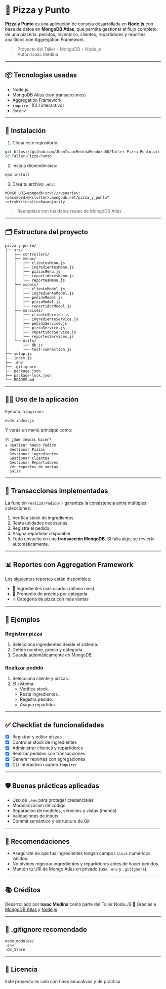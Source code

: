 # 🍕 Pizza y Punto

**Pizza y Punto** es una aplicación de consola desarrollada en **Node.js** con base de datos en **MongoDB Atlas**, que permite gestionar el flujo completo de una pizzería: pedidos, inventario, clientes, repartidores y reportes analíticos con Aggregation Framework.

> Proyecto del Taller - MongoDB + Node.js  
> Autor: Isaac Medina

---

## 📦 Tecnologías usadas

- Node.js
- MongoDB Atlas (con transacciones)
- Aggregation Framework
- `inquirer` (CLI interactivo)
- `dotenv`

---

## 🚀 Instalación

1. Clona este repositorio:

```bash
git https://github.com/JhonIsaacMedinaMendoza08/Taller-Pizza-Punto.git
cd Taller-Pizza-Punto
```

2. Instala dependencias:

```bash
npm install
```

3. Crea tu archivo `.env`:

```env
MONGO_URI=mongodb+srv://<usuario>:<password>@<cluster>.mongodb.net/pizza_y_punto?retryWrites=true&w=majority
```
> Reemplaza con tus datos reales de MongoDB Atlas

---

## 🗂️ Estructura del proyecto

```
pizza-y-punto/
├── src/
│   ├── controllers/
│   ├── menus/
│   │   ├── clientesMenu.js
│   │   ├── ingredientesMenu.js
│   │   ├── pizzasMenu.js
│   │   ├── repartidoresMenu.js
│   │   └── reportesMenu.js
│   ├── models/
│   │   ├── clienteModel.js
│   │   ├── ingredienteModel.js
│   │   ├── pedidoModel.js
│   │   ├── pizzaModel.js
│   │   └── repartidorModel.js
│   ├── services/
│   │   ├── clienteService.js
│   │   ├── ingredienteService.js
│   │   ├── pedidoService.js
│   │   ├── pizzaService.js
│   │   ├── repartidorService.js
│   │   └── reportesServices.js
│   └── utils/
│       ├── db.js
│       └── test-connection.js
├── setup.js
├── index.js
├── .env
├── .gitignore
├── package.json
├── package-lock.json
└── README.md
```

---

## 🧑‍💻 Uso de la aplicación

Ejecuta la app con:

```bash
node index.js
```

Y verás un menú principal como:

```
📦 ¿Qué deseas hacer?
❯ Realizar nuevo Pedido
  Gestionar Pizzas
  Gestionar ingredientes
  Gestionar Clientes
  Gestionar Repartidores
  Ver reportes de ventas
  Salir
```

---

## 🔁 Transacciones implementadas

La función `realizarPedido()` garantiza la consistencia entre múltiples colecciones:

1. Verifica stock de ingredientes.
2. Resta unidades necesarias.
3. Registra el pedido.
4. Asigna repartidor disponible.
5. Todo envuelto en una **transacción MongoDB**. Si falla algo, se revierte automáticamente.

---

## 📊 Reportes con Aggregation Framework

Los siguientes reportes están disponibles:

- 🧀 Ingredientes más usados (último mes)
- 📂 Promedio de precios por categoría
- 🔥 Categoría de pizza con más ventas

---

## 🧪 Ejemplos

### Registrar pizza

1. Selecciona ingredientes desde el sistema.
2. Define nombre, precio y categoría.
3. Guarda automáticamente en MongoDB.

### Realizar pedido

1. Selecciona cliente y pizzas.
2. El sistema:
   - Verifica stock.
   - Resta ingredientes.
   - Registra pedido.
   - Asigna repartidor.

---

## ✅ Checklist de funcionalidades

- [x] Registrar y editar pizzas
- [x] Controlar stock de ingredientes
- [x] Administrar clientes y repartidores
- [x] Realizar pedidos con transacciones
- [x] Generar reportes con agregaciones
- [x] CLI interactivo usando `inquirer`

---

## 🛡️ Buenas prácticas aplicadas

- Uso de `.env` para proteger credenciales
- Modularización de código
- Separación de modelos, servicios y vistas (menús)
- Validaciones de inputs
- Commit semántico y estructura de Git

---

## 📌 Recomendaciones

- Asegúrate de que tus ingredientes tengan campos `stock` numéricos válidos.
- No olvides registrar ingredientes y repartidores antes de hacer pedidos.
- Mantén tu URI de Mongo Atlas en privado (usa `.env` y `.gitignore`).

---

## 📚 Créditos

Desarrollado por **Isaac Medina** como parte del Taller Node.JS
🚀 Gracias a [MongoDB Atlas](https://www.mongodb.com/cloud/atlas) y [Node.js](https://nodejs.org/)

---

## 🧼 .gitignore recomendado

```gitignore
node_modules/
.env
.DS_Store
```

---

## 📝 Licencia

Este proyecto es solo con fines educativos y de práctica.

